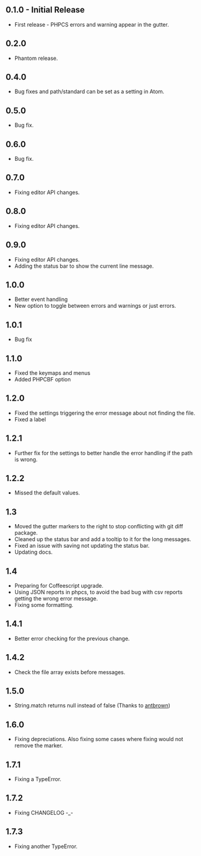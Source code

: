 ## 0.1.0 - Initial Release
  + First release - PHPCS errors and warning appear in the gutter.

## 0.2.0
  + Phantom release.

## 0.4.0
  * Bug fixes and path/standard can be set as a setting in Atom.

## 0.5.0
  * Bug fix.

## 0.6.0
  * Bug fix.

## 0.7.0
  * Fixing editor API changes.

## 0.8.0
  * Fixing editor API changes.

## 0.9.0
  * Fixing editor API changes.
  * Adding the status bar to show the current line message.

## 1.0.0
  * Better event handling
  * New option to toggle between errors and warnings or just errors.

## 1.0.1
  * Bug fix

## 1.1.0
  * Fixed the keymaps and menus
  * Added PHPCBF option

## 1.2.0
  * Fixed the settings triggering the error message about not finding the file.
  * Fixed a label

## 1.2.1
  * Further fix for the settings to better handle the error handling if the path is wrong.

## 1.2.2
  * Missed the default values.

## 1.3
  * Moved the gutter markers to the right to stop conflicting with git diff package.
  * Cleaned up the status bar and add a tooltip to it for the long messages.
  * Fixed an issue with saving not updating the status bar.
  * Updating docs.

## 1.4
  * Preparing for Coffeescript upgrade.
  * Using JSON reports in phpcs, to avoid the bad bug with csv reports getting the wrong error message.
  * Fixing some formatting.

## 1.4.1
  * Better error checking for the previous change.

## 1.4.2
  * Check the file array exists before messages.

## 1.5.0
* String.match returns null instead of false (Thanks to [antbrown](https://github.com/antbrown))

## 1.6.0
* Fixing depreciations. Also fixing some cases where fixing would not remove the marker.

## 1.7.1
* Fixing a TypeError.

## 1.7.2
* Fixing CHANGELOG -_-

## 1.7.3
* Fixing another TypeError.
